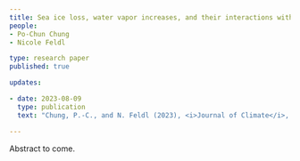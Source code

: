 ```yaml
---
title: Sea ice loss, water vapor increases, and their interactions with atmospheric energy transport in driving seasonal polar amplification 
people:
- Po-Chun Chung 
- Nicole Feldl

type: research paper
published: true

updates:

- date: 2023-08-09
  type: publication
  text: "Chung, P.-C., and N. Feldl (2023), <i>Journal of Climate</i>, in press, [doi:10.1175/JCLI-D-23-0219.1](https://doi.org/10.1175/JCLI-D-23-0219.1)."

---
```


Abstract to come.
